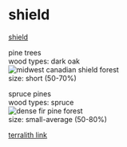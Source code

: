 
# shield
  
[shield](https://en.wikipedia.org/wiki/Midwest_Canadian_Shield_Forests)  
  
pine trees  
wood types: dark oak  
![midwest canadian shield forest](https://images.takeshape.io/86ce9525-f5f2-4e97-81ba-54e8ce933da7/dev/020ffe16-c282-46e3-b54b-34677f63b0d6/Midwest%20Canadian%20Shield%20Forests-CC-Dreamstime1.webp?auto=compress%2Cformat&w=1600)  
size: short (50-70%)  
  
spruce pines  
wood types: spruce  
![dense fir pine forest](https://www.shutterstock.com/image-photo/dense-fir-pine-forest-some-600w-1921535609.jpg)  
size: small-average (50-80%)  
    
  
[terralith link](https://stardustlabs.miraheze.org/wiki/shield)